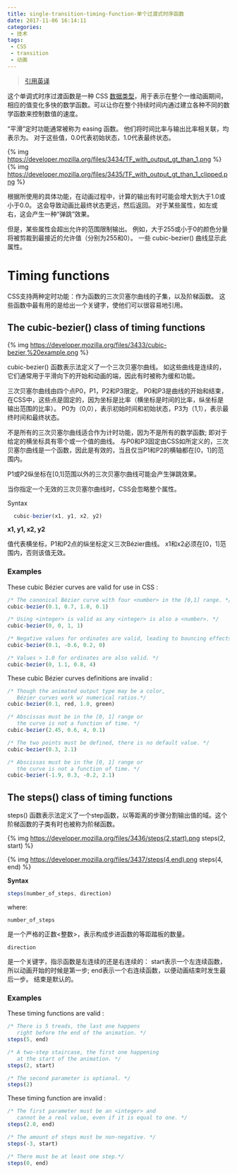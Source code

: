 ```yaml
---
title: single-transition-timing-function-单个过渡式时序函数
date: 2017-11-06 16:14:11
categories:
 - 技术
tags:
 - CSS
 - transition
 - 动画
---
```

> [引用英译<single-transition-timing-function>](https://developer.mozilla.org/en-US/docs/Web/CSS/single-transition-timing-function)

这个单调式时序过渡函数是一种 CSS [数据类型](https://developer.mozilla.org/en-US/docs/Web/CSS/CSS_Types)，用于表示在整个一维动画期间，相应的值变化多快的数学函数。可以让你在整个持续时间内通过建立各种不同的数学函数来控制数值的速度。

“平滑”定时功能通常被称为 easing 函数。 他们将时间比率与输出比率相关联，均表示为<Number>。 对于这些值，0.0代表初始状态，1.0代表最终状态。
<!--more-->
{% img https://developer.mozilla.org/files/3434/TF_with_output_gt_than_1.png %}
{% img https://developer.mozilla.org/files/3435/TF_with_output_gt_than_1_clipped.png %}

根据所使用的具体功能，在动画过程中，计算的输出有时可能会增大到大于1.0或小于0.0。 这会导致动画比最终状态更远，然后返回。 对于某些属性，如左或右，这会产生一种“弹跳”效果。

但是，某些属性会超出允许的范围限制输出。 例如，大于255或小于0的颜色分量将被剪裁到最接近的允许值（分别为255和0）。 一些 cubic-bezier()  曲线显示此属性。

# Timing functions

CSS支持两种定时功能：作为函数的三次贝塞尔曲线的子集，以及阶梯函数。 这些函数中最有用的是给出一个关键字，使他们可以很容易地引用。

## The cubic-bezier() class of timing functions

{% img https://developer.mozilla.org/files/3433/cubic-bezier,%20example.png %}

cubic-bezier() 函数表示法定义了一个三次贝塞尔曲线。 如这些曲线是连续的，它们通常用于平滑向下的开始和动画的端，因此有时被称为缓和功能。

三次贝塞尔曲线由四个点P0，P1，P2和P3限定。 P0和P3是曲线的开始和结束，在CSS中，这些点是固定的，因为坐标是比率（横坐标是时间的比率，纵坐标是输出范围的比率）。 P0为（0,0），表示初始时间和初始状态，P3为（1,1），表示最终时间和最终状态。

不是所有的三次贝塞尔曲线适合作为计时功能，因为不是所有的数学函数; 即对于给定的横坐标具有零个或一个值的曲线。 与P0和P3固定由CSS如所定义的，三次贝塞尔曲线是一个函数，因此是有效的，当且仅当P1和P2的横轴都在[0，1]的范围内。

P1或P2纵坐标在[0,1]范围以外的三次贝塞尔曲线可能会产生弹跳效果。

当你指定一个无效的三次贝塞尔曲线时，CSS会忽略整个属性。

Syntax
```js
  cubic-bezier(x1, y1, x2, y2)
```

**x1, y1, x2, y2**

<number>值代表横坐标，P1和P2点的纵坐标定义三次Bézier曲线。 x1和x2必须在[0，1]范围内，否则该值无效。

### Examples

These cubic Bézier curves are valid for use in CSS :

```js
/* The canonical Bézier curve with four <number> in the [0,1] range. */
cubic-bezier(0.1, 0.7, 1.0, 0.1)

/* Using <integer> is valid as any <integer> is also a <number>. */
cubic-bezier(0, 0, 1, 1)

/* Negative values for ordinates are valid, leading to bouncing effects.*/
cubic-bezier(0.1, -0.6, 0.2, 0)

/* Values > 1.0 for ordinates are also valid. */
cubic-bezier(0, 1.1, 0.8, 4)
```

These cubic Bézier curves definitions are invalid :

```js
/* Though the animated output type may be a color, 
   Bézier curves work w/ numerical ratios.*/
cubic-bezier(0.1, red, 1.0, green)

/* Abscissas must be in the [0, 1] range or 
   the curve is not a function of time. */
cubic-bezier(2.45, 0.6, 4, 0.1)

/* The two points must be defined, there is no default value. */
cubic-bezier(0.3, 2.1)

/* Abscissas must be in the [0, 1] range or 
   the curve is not a function of time. */
cubic-bezier(-1.9, 0.3, -0.2, 2.1)
```

## The steps() class of timing functions

steps() 函数表示法定义了一个step函数，以等距离的步骤分割输出值的域。这个阶梯函数的子类有时也被称为阶梯函数。

{% img https://developer.mozilla.org/files/3436/steps(2,start).png steps(2, start) %}

{% img https://developer.mozilla.org/files/3437/steps(4,end).png steps(4, end) %}

**Syntax**

```js
steps(number_of_steps, direction)
```

where:

`number_of_steps`

是一个严格的正数<整数>，表示构成步进函数的等距踏板的数量。

`direction`

是一个关键字，指示函数是左连续的还是右连续的：
start表示一个左连续函数，所以动画开始的时候是第一步;
end表示一个右连续函数，以便动画结束时发生最后一步。
结束是默认的。

### Examples

These timing functions are valid :

```js
/* There is 5 treads, the last one happens 
   right before the end of the animation. */
steps(5, end)

/* A two-step staircase, the first one happening 
   at the start of the animation. */
steps(2, start)

/* The second parameter is optional. */
steps(2)
```

These timing function are invalid :
```js
/* The first parameter must be an <integer> and 
   cannot be a real value, even if it is equal to one. */
steps(2.0, end)

/* The amount of steps must be non-negative. */
steps(-3, start)

/* There must be at least one step.*/
steps(0, end)
```
